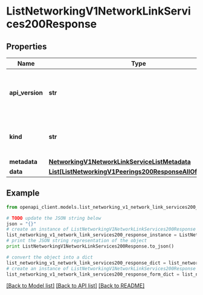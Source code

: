 # ListNetworkingV1NetworkLinkServices200Response


## Properties
Name | Type | Description | Notes
------------ | ------------- | ------------- | -------------
**api_version** | **str** | APIVersion defines the schema version of this representation of a resource. | [readonly] 
**kind** | **str** | Kind defines the object this REST resource represents. | [readonly] 
**metadata** | [**NetworkingV1NetworkLinkServiceListMetadata**](NetworkingV1NetworkLinkServiceListMetadata.md) |  | 
**data** | [**List[ListNetworkingV1Peerings200ResponseAllOfDataInner]**](ListNetworkingV1Peerings200ResponseAllOfDataInner.md) |  | 

## Example

```python
from openapi_client.models.list_networking_v1_network_link_services200_response import ListNetworkingV1NetworkLinkServices200Response

# TODO update the JSON string below
json = "{}"
# create an instance of ListNetworkingV1NetworkLinkServices200Response from a JSON string
list_networking_v1_network_link_services200_response_instance = ListNetworkingV1NetworkLinkServices200Response.from_json(json)
# print the JSON string representation of the object
print ListNetworkingV1NetworkLinkServices200Response.to_json()

# convert the object into a dict
list_networking_v1_network_link_services200_response_dict = list_networking_v1_network_link_services200_response_instance.to_dict()
# create an instance of ListNetworkingV1NetworkLinkServices200Response from a dict
list_networking_v1_network_link_services200_response_form_dict = list_networking_v1_network_link_services200_response.from_dict(list_networking_v1_network_link_services200_response_dict)
```
[[Back to Model list]](../ccloud/README.md#documentation-for-models) [[Back to API list]](../ccloud/README.md#documentation-for-api-endpoints) [[Back to README]](../ccloud/README.md)


